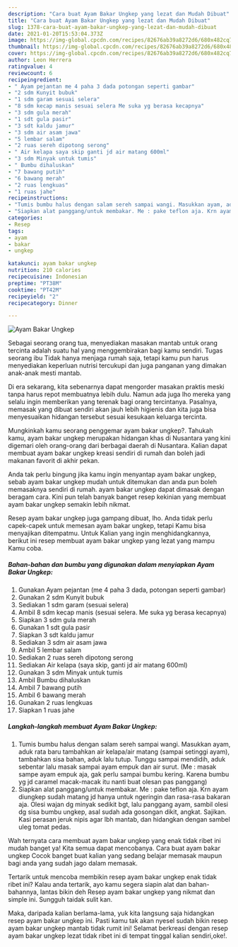 ```yaml
---
description: "Cara buat Ayam Bakar Ungkep yang lezat dan Mudah Dibuat"
title: "Cara buat Ayam Bakar Ungkep yang lezat dan Mudah Dibuat"
slug: 1378-cara-buat-ayam-bakar-ungkep-yang-lezat-dan-mudah-dibuat
date: 2021-01-20T15:53:04.373Z
image: https://img-global.cpcdn.com/recipes/82676ab39a8272d6/680x482cq70/ayam-bakar-ungkep-foto-resep-utama.jpg
thumbnail: https://img-global.cpcdn.com/recipes/82676ab39a8272d6/680x482cq70/ayam-bakar-ungkep-foto-resep-utama.jpg
cover: https://img-global.cpcdn.com/recipes/82676ab39a8272d6/680x482cq70/ayam-bakar-ungkep-foto-resep-utama.jpg
author: Leon Herrera
ratingvalue: 4
reviewcount: 6
recipeingredient:
- " Ayam pejantan me 4 paha 3 dada potongan seperti gambar"
- "2 sdm Kunyit bubuk"
- "1 sdm garam sesuai selera"
- "8 sdm kecap manis sesuai selera Me suka yg berasa kecapnya"
- "3 sdm gula merah"
- "1 sdt gula pasir"
- "3 sdt kaldu jamur"
- "3 sdm air asam jawa"
- "5 lembar salam"
- "2 ruas sereh dipotong serong"
- " Air kelapa saya skip ganti jd air matang 600ml"
- "3 sdm Minyak untuk tumis"
- " Bumbu dihaluskan"
- "7 bawang putih"
- "6 bawang merah"
- "2 ruas lengkuas"
- "1 ruas jahe"
recipeinstructions:
- "Tumis bumbu halus dengan salam sereh sampai wangi. Masukkan ayam, aduk rata baru tambahkan air kelapa/air matang (sampai setinggi ayam), tambahkan sisa bahan, aduk lalu tutup. Tunggu sampai mendidih, aduk sebentar lalu masak sampai ayam empuk dan air surut. (Me : masak sampe ayam empuk aja, gak perlu sampai bumbu kering. Karena bumbu yg jd caramel macak-macak itu nanti buat olesan pas panggang)"
- "Siapkan alat panggang/untuk membakar. Me : pake teflon aja. Krn ayam diungkep sudah matang jd hanya untuk ngeringin dan rasa-rasa bakaran aja. Olesi wajan dg minyak sedikit bgt, lalu panggang ayam, sambil olesi dg sisa bumbu ungkep, asal sudah ada gosongan dikit, angkat. Sajikan. Kasi perasan jeruk nipis agar lbh mantab, dan hidangkan dengan sambel uleg tomat pedas."
categories:
- Resep
tags:
- ayam
- bakar
- ungkep

katakunci: ayam bakar ungkep 
nutrition: 210 calories
recipecuisine: Indonesian
preptime: "PT38M"
cooktime: "PT42M"
recipeyield: "2"
recipecategory: Dinner

---
```



![Ayam Bakar Ungkep](https://img-global.cpcdn.com/recipes/82676ab39a8272d6/680x482cq70/ayam-bakar-ungkep-foto-resep-utama.jpg)

Sebagai seorang orang tua, menyediakan masakan mantab untuk orang tercinta adalah suatu hal yang menggembirakan bagi kamu sendiri. Tugas seorang ibu Tidak hanya menjaga rumah saja, tetapi kamu pun harus menyediakan keperluan nutrisi tercukupi dan juga panganan yang dimakan anak-anak mesti mantab.

Di era  sekarang, kita sebenarnya dapat mengorder masakan praktis meski tanpa harus repot membuatnya lebih dulu. Namun ada juga lho mereka yang selalu ingin memberikan yang terenak bagi orang tercintanya. Pasalnya, memasak yang dibuat sendiri akan jauh lebih higienis dan kita juga bisa menyesuaikan hidangan tersebut sesuai kesukaan keluarga tercinta. 



Mungkinkah kamu seorang penggemar ayam bakar ungkep?. Tahukah kamu, ayam bakar ungkep merupakan hidangan khas di Nusantara yang kini digemari oleh orang-orang dari berbagai daerah di Nusantara. Kalian dapat membuat ayam bakar ungkep kreasi sendiri di rumah dan boleh jadi makanan favorit di akhir pekan.

Anda tak perlu bingung jika kamu ingin menyantap ayam bakar ungkep, sebab ayam bakar ungkep mudah untuk ditemukan dan anda pun boleh memasaknya sendiri di rumah. ayam bakar ungkep dapat dimasak dengan beragam cara. Kini pun telah banyak banget resep kekinian yang membuat ayam bakar ungkep semakin lebih nikmat.

Resep ayam bakar ungkep juga gampang dibuat, lho. Anda tidak perlu capek-capek untuk memesan ayam bakar ungkep, tetapi Kamu bisa menyajikan ditempatmu. Untuk Kalian yang ingin menghidangkannya, berikut ini resep membuat ayam bakar ungkep yang lezat yang mampu Kamu coba.

<!--inarticleads1-->

##### Bahan-bahan dan bumbu yang digunakan dalam menyiapkan Ayam Bakar Ungkep:

1. Gunakan  Ayam pejantan (me 4 paha 3 dada, potongan seperti gambar)
1. Gunakan 2 sdm Kunyit bubuk
1. Sediakan 1 sdm garam (sesuai selera)
1. Ambil 8 sdm kecap manis (sesuai selera. Me suka yg berasa kecapnya)
1. Siapkan 3 sdm gula merah
1. Gunakan 1 sdt gula pasir
1. Siapkan 3 sdt kaldu jamur
1. Sediakan 3 sdm air asam jawa
1. Ambil 5 lembar salam
1. Sediakan 2 ruas sereh dipotong serong
1. Sediakan  Air kelapa (saya skip, ganti jd air matang 600ml)
1. Gunakan 3 sdm Minyak untuk tumis
1. Ambil  Bumbu dihaluskan
1. Ambil 7 bawang putih
1. Ambil 6 bawang merah
1. Gunakan 2 ruas lengkuas
1. Siapkan 1 ruas jahe




<!--inarticleads2-->

##### Langkah-langkah membuat Ayam Bakar Ungkep:

1. Tumis bumbu halus dengan salam sereh sampai wangi. Masukkan ayam, aduk rata baru tambahkan air kelapa/air matang (sampai setinggi ayam), tambahkan sisa bahan, aduk lalu tutup. Tunggu sampai mendidih, aduk sebentar lalu masak sampai ayam empuk dan air surut. (Me : masak sampe ayam empuk aja, gak perlu sampai bumbu kering. Karena bumbu yg jd caramel macak-macak itu nanti buat olesan pas panggang)
1. Siapkan alat panggang/untuk membakar. Me : pake teflon aja. Krn ayam diungkep sudah matang jd hanya untuk ngeringin dan rasa-rasa bakaran aja. Olesi wajan dg minyak sedikit bgt, lalu panggang ayam, sambil olesi dg sisa bumbu ungkep, asal sudah ada gosongan dikit, angkat. Sajikan. Kasi perasan jeruk nipis agar lbh mantab, dan hidangkan dengan sambel uleg tomat pedas.




Wah ternyata cara membuat ayam bakar ungkep yang enak tidak ribet ini mudah banget ya! Kita semua dapat mencobanya. Cara buat ayam bakar ungkep Cocok banget buat kalian yang sedang belajar memasak maupun bagi anda yang sudah jago dalam memasak.

Tertarik untuk mencoba membikin resep ayam bakar ungkep enak tidak ribet ini? Kalau anda tertarik, ayo kamu segera siapin alat dan bahan-bahannya, lantas bikin deh Resep ayam bakar ungkep yang nikmat dan simple ini. Sungguh taidak sulit kan. 

Maka, daripada kalian berlama-lama, yuk kita langsung saja hidangkan resep ayam bakar ungkep ini. Pasti kamu tak akan nyesel sudah bikin resep ayam bakar ungkep mantab tidak rumit ini! Selamat berkreasi dengan resep ayam bakar ungkep lezat tidak ribet ini di tempat tinggal kalian sendiri,oke!.

